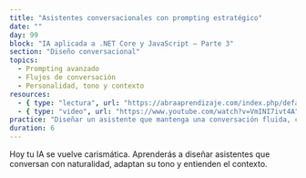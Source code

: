 ```yaml
---
title: "Asistentes conversacionales con prompting estratégico"
date: ""
day: 99
block: "IA aplicada a .NET Core y JavaScript – Parte 3"
section: "Diseño conversacional"
topics:
  - Prompting avanzado
  - Flujos de conversación
  - Personalidad, tono y contexto
resources:
  - { type: "lectura", url: "https://abraaprendizaje.com/index.php/default-courses/9-cienciaytecno/323-asistentes-y-agentes-de-ia-diseno-personalizacion-y-automatizacion-inteligente" }
  - { type: "video", url: "https://www.youtube.com/watch?v=VmINI7ivt4A" }
practice: "Diseñar un asistente que mantenga una conversación fluida, con tono personalizado y contexto persistente."
duration: 6
---
```


Hoy tu IA se vuelve carismática. Aprenderás a diseñar asistentes que conversan con naturalidad, adaptan su tono y entienden el contexto.